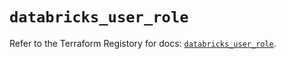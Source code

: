 # `databricks_user_role`

Refer to the Terraform Registory for docs: [`databricks_user_role`](https://registry.terraform.io/providers/databricks/databricks/1.26.0/docs/resources/user_role).
